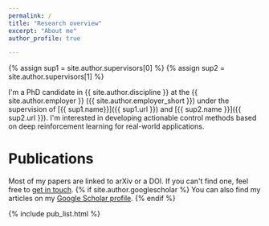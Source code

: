 ```yaml
---
permalink: /
title: "Research overview"
excerpt: "About me"
author_profile: true

---
```

{% assign sup1 = site.author.supervisors[0] %}
{% assign sup2 = site.author.supervisors[1] %}

I'm a PhD candidate in {{ site.author.discipline }} at the {{ site.author.employer }} ({{ site.author.employer_short }}) under the supervision of [{{ sup1.name}}]({{ sup1.url }}) and [{{ sup2.name }}]({{ sup2.url }}). I'm interested in developing actionable control methods based on deep reinforcement learning for real-world applications.

Publications
======

Most of my papers are linked to arXiv or a DOI. If you can't find one, feel free to [get in touch](mailto:{{site.author.email}}). {% if site.author.googlescholar %} You can also find my articles on my [Google Scholar profile]({{site.author.googlescholar}}).
{% endif %}

{% include pub_list.html %}
